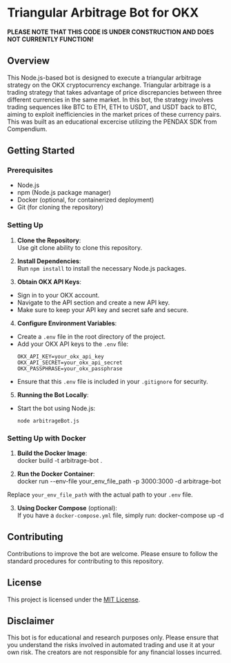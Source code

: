 # Triangular Arbitrage Bot for OKX

**PLEASE NOTE THAT THIS CODE IS UNDER CONSTRUCTION AND DOES NOT CURRENTLY FUNCTION!**

## Overview
This Node.js-based bot is designed to execute a triangular arbitrage strategy on the OKX cryptocurrency exchange. Triangular arbitrage is a trading strategy that takes advantage of price discrepancies between three different currencies in the same market. In this bot, the strategy involves trading sequences like BTC to ETH, ETH to USDT, and USDT back to BTC, aiming to exploit inefficiencies in the market prices of these currency pairs. This was built as an educational excercise utilizing the PENDAX SDK from Compendium.

## Getting Started

### Prerequisites
- Node.js
- npm (Node.js package manager)
- Docker (optional, for containerized deployment)
- Git (for cloning the repository)

### Setting Up

1. **Clone the Repository**:  
Use git clone ability to clone this repository.

2. **Install Dependencies**:  
Run `npm install` to install the necessary Node.js packages.

3. **Obtain OKX API Keys**:
- Sign in to your OKX account.
- Navigate to the API section and create a new API key.
- Make sure to keep your API key and secret safe and secure.

4. **Configure Environment Variables**:
- Create a `.env` file in the root directory of the project.
- Add your OKX API keys to the `.env` file:
  ```
  OKX_API_KEY=your_okx_api_key
  OKX_API_SECRET=your_okx_api_secret
  OKX_PASSPHRASE=your_okx_passphrase
  ```
- Ensure that this `.env` file is included in your `.gitignore` for security.

5. **Running the Bot Locally**:
- Start the bot using Node.js:
  ```
  node arbitrageBot.js
  ```

### Setting Up with Docker

1. **Build the Docker Image**:  
docker build -t arbitrage-bot .

2. **Run the Docker Container**:  
docker run --env-file your_env_file_path -p 3000:3000 -d arbitrage-bot

Replace `your_env_file_path` with the actual path to your `.env` file.

3. **Using Docker Compose** (optional):  
If you have a `docker-compose.yml` file, simply run:
docker-compose up -d


## Contributing

Contributions to improve the bot are welcome. Please ensure to follow the standard procedures for contributing to this repository.

## License

This project is licensed under the [MIT License](LICENSE).

## Disclaimer

This bot is for educational and research purposes only. Please ensure that you understand the risks involved in automated trading and use it at your own risk. The creators are not responsible for any financial losses incurred.
